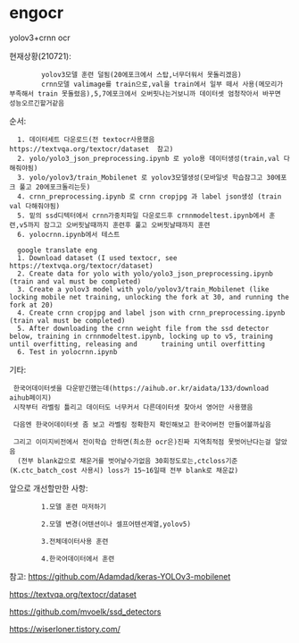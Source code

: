 # engocr

yolov3+crnn ocr

현재상황(210721):

            yolov3모델 훈련 덜됨(20에포크에서 스탑,너무더워서 못돌리겠음)
            crnn모델 valimage를 train으로,val을 train에서 일부 떼서 사용(메모리가 부족해서 train 못돌렸음),5,7에포크에서 오버핏나는거보니까 데이터셋 엄청작아서 바꾸면 성능오르긴할거같음
            
            
            
순서:

      1. 데이터세트 다운로드(전 textocr사용했음  https://textvqa.org/textocr/dataset  참고)
      2. yolo/yolo3_json_preprocessing.ipynb 로 yolo용 데이터생성(train,val 다해줘야됨)
      3. yolo/yolov3/train_Mobilenet 로 yolov3모델생성(모바일넷 학습잠그고 30에포크 풀고 20에포크돌리는듯)
      4. crnn_preprocessing.ipynb 로 crnn cropjpg 과 label json생성 (train val 다해줘야됨)
      5. 밑의 ssd디텍터에서 crnn가중치파일 다운로드후 crnnmodeltest.ipynb에서 훈련,v5까지 잠그고 오버핏날때까지 훈련후 풀고 오버핏날때까지 훈련
      6. yolocrnn.ipynb에서 테스트
      
      google translate eng
      1. Download dataset (I used textocr, see https://textvqa.org/textocr/dataset)
      2. Create data for yolo with yolo/yolo3_json_preprocessing.ipynb (train and val must be completed)
      3. Create a yolov3 model with yolo/yolov3/train_Mobilenet (like locking mobile net training, unlocking the fork at 30, and running the fork at 20)
      4. Create crnn cropjpg and label json with crnn_preprocessing.ipynb (train val must be completed)
      5. After downloading the crnn weight file from the ssd detector below, training in crnnmodeltest.ipynb, locking up to v5, training until overfitting, releasing and      training until overfitting
      6. Test in yolocrnn.ipynb





기타:

     한국어데이터셋을 다운받긴했는데(https://aihub.or.kr/aidata/133/download aihub페이지)
     시작부터 라벨링 틀리고 데이터도 너무커서 다른데이터셋 찾아서 영어만 사용했음
  
     다음엔 한국어데이터셋 좀 보고 라벨링 정확한지 확인해보고 한국어버전 만들어볼까싶음
  
     그리고 이미지비전에서 전이학습 안하면(최소한 ocr은)진짜 지역최적점 못벗어난다는걸 알았음
      (전부 blank값으로 채운거를 벗어날수가없음 30회정도로는,ctcloss기준(K.ctc_batch_cost 사용시) loss가 15~16일때 전부 blank로 채운값)
  


앞으로 개선할만한 사항:
  
            1.모델 훈련 마저하기
  
            2.모델 변경(어텐션이나 셀프어텐션계열,yolov5)
  
            3.전체데이터사용 훈련
  
            4.한국어데이터에서 훈련
  
  
        


참고:
  https://github.com/Adamdad/keras-YOLOv3-mobilenet

  https://textvqa.org/textocr/dataset

  https://github.com/mvoelk/ssd_detectors

  https://wiserloner.tistory.com/
